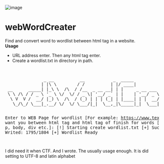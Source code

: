 ![image](https://user-images.githubusercontent.com/81925511/199906184-3fb37ef4-0291-4427-9664-dada536cf12a.png)

# webWordCreater
Find and convert word to wordlist between html tag in a website.<br>
<strong>Usage</strong><br>
- URL address enter. Then any html tag enter. <br> 
- Create a wordlist.txt in directory in path.
<br>
<pre>
               _ __          __           _  _____                _
              | |\ \        / /          | |/ ____|              | |
 __      _____| |_\ \  /\  / /__  _ __ __| | |     _ __ ___  __ _| |_ ___ _ __
 \ \ /\ / / _ \ '_ \ \/  \/ / _ \| '__/ _` | |    | '__/ _ \/ _` | __/ _ \ '__|
  \ V  V /  __/ |_) \  /\  / (_) | | | (_| | |____| | |  __/ (_| | ||  __/ |
   \_/\_/ \___|_.__/ \/  \/ \___/|_|  \__,_|\_____|_|  \___|\__,_|\__\___|_|

Enter to WEB Page for wordlist [For example: https://www.text.com]:
Enter to which want you between html tag and html tag of finish for words [For example: p, body, div etc.]: 
[!] Starting create wordlist.txt 
[+] Successfully Writed: 1795/1804
[+] Wordlist Ready 

</pre>

<p>
I did need it when CTF. And I wrote. The usually usage enough. It is did setting to UTF-8 and latin alphabet
</p>
